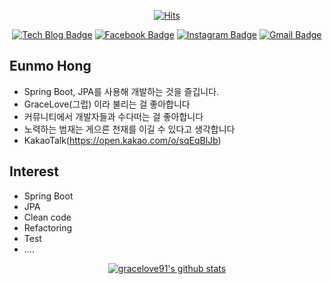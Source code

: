 
<div align=center>
	
[![Hits](https://hits.seeyoufarm.com/api/count/incr/badge.svg?url=https%3A%2F%2Fgithub.com%2Fgracelove91)](https://hits.seeyoufarm.com)

</div>

<div align=center>

[![Tech Blog Badge](http://img.shields.io/badge/-Tech%20blog-black?style=flat-square&logo=github&link=https://gracelove91.tistory.com)](https://gracelove91.tistory.com)
[![Facebook Badge](https://img.shields.io/badge/facebook-1877f2?style=flat-square&logo=facebook&logoColor=white&link=https://www.facebook.com/profile.php?id=100039157392742)](https://www.facebook.com/profile.php?id=100039157392742)
[![Instagram Badge](https://img.shields.io/badge/-Instagram-dd2a7b?style=flat-square&logo=instagram&logoColor=white&link=https://www.instagram.com/grace_love.91/)](https://www.instagram.com/grace_love.91/) 
[![Gmail Badge](https://img.shields.io/badge/Gmail-d14836?style=flat-square&logo=Gmail&logoColor=white&link=mailto:govlmo91@gmail.com)](mailto:govlmo91@gmail.com)

</div>

## Eunmo Hong
- Spring Boot, JPA를 사용해 개발하는 것을 즐깁니다.
- GraceLove(그럽) 이라 불리는 걸 좋아합니다
- 커뮤니티에서 개발자들과 수다떠는 걸 좋아합니다
- 노력하는 범재는 게으른 천재를 이길 수 있다고 생각합니다
- KakaoTalk(https://open.kakao.com/o/sqEqBlJb)


## Interest
- Spring Boot
- JPA
- Clean code
- Refactoring
- Test
- ....

<div align=center>
	
[![gracelove91's github stats](https://github-readme-stats.vercel.app/api?username=gracelove91&show_icons=true)](https://github.com/anuraghazra/github-readme-stats)

</div>


